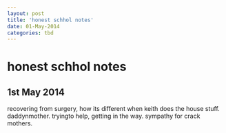 ```yaml
---
layout: post
title: 'honest schhol notes'
date: 01-May-2014
categories: tbd
---
```


# honest schhol notes

## 1st May 2014

recovering from surgery,   how its different when keith does the house stuff. daddynmother. tryingto help, getting in the way. sympathy for crack mothers.
